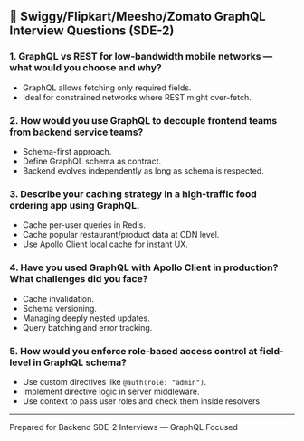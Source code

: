 
## 🏢 Swiggy/Flipkart/Meesho/Zomato GraphQL Interview Questions (SDE-2)

### 1. GraphQL vs REST for low-bandwidth mobile networks — what would you choose and why?

* GraphQL allows fetching only required fields.
* Ideal for constrained networks where REST might over-fetch.

### 2. How would you use GraphQL to decouple frontend teams from backend service teams?

* Schema-first approach.
* Define GraphQL schema as contract.
* Backend evolves independently as long as schema is respected.

### 3. Describe your caching strategy in a high-traffic food ordering app using GraphQL.

* Cache per-user queries in Redis.
* Cache popular restaurant/product data at CDN level.
* Use Apollo Client local cache for instant UX.

### 4. Have you used GraphQL with Apollo Client in production? What challenges did you face?

* Cache invalidation.
* Schema versioning.
* Managing deeply nested updates.
* Query batching and error tracking.

### 5. How would you enforce role-based access control at field-level in GraphQL schema?

* Use custom directives like `@auth(role: "admin")`.
* Implement directive logic in server middleware.
* Use context to pass user roles and check them inside resolvers.

---

Prepared for Backend SDE-2 Interviews — GraphQL Focused
